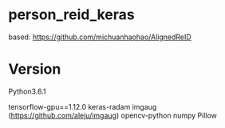 # person_reid_keras
based: https://github.com/michuanhaohao/AlignedReID 


# Version
Python3.6.1

tensorflow-gpu==1.12.0
keras-radam
imgaug (https://github.com/aleju/imgaug)
opencv-python
numpy 
Pillow

